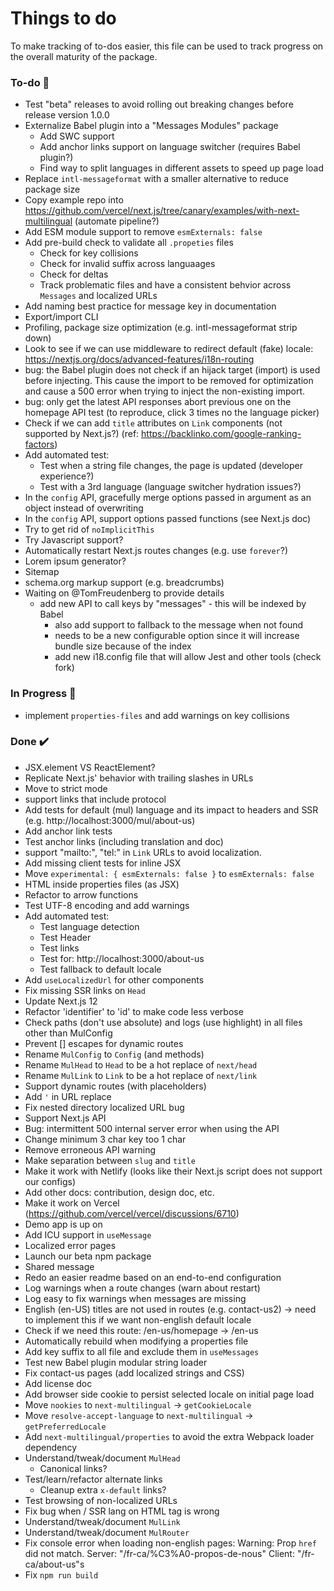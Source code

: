 # Things to do

To make tracking of to-dos easier, this file can be used to track progress on the overall maturity of the package.

### To-do 📝

- Test "beta" releases to avoid rolling out breaking changes before release version 1.0.0
- Externalize Babel plugin into a "Messages Modules" package
  - Add SWC support
  - Add anchor links support on language switcher (requires Babel plugin?)
  - Find way to split languages in different assets to speed up page load
- Replace `intl-messageformat` with a smaller alternative to reduce package size
- Copy example repo into https://github.com/vercel/next.js/tree/canary/examples/with-next-multilingual (automate pipeline?)
- Add ESM module support to remove `esmExternals: false`
- Add pre-build check to validate all `.propeties` files
  - Check for key collisions
  - Check for invalid suffix across languaages
  - Check for deltas
  - Track problematic files and have a consistent behvior across `Messages` and localized URLs
- Add naming best practice for message key in documentation
- Export/import CLI
- Profiling, package size optimization (e.g. intl-messageformat strip down)
- Look to see if we can use middleware to redirect default (fake) locale: https://nextjs.org/docs/advanced-features/i18n-routing
- bug: the Babel plugin does not check if an hijack target (import) is used before injecting. This cause the import to be removed for optimization and cause a 500 error when trying to inject the non-existing import.
- bug: only get the latest API responses abort previous one on the homepage API test (to reproduce, click 3 times no the language picker)
- Check if we can add `title` attributes on `Link` components (not supported by Next.js?) (ref: https://backlinko.com/google-ranking-factors)
- Add automated test:
  - Test when a string file changes, the page is updated (developer experience?)
  - Test with a 3rd language (language switcher hydration issues?)
- In the `config` API, gracefully merge options passed in argument as an object instead of overwriting
- In the `config` API, support options passed functions (see Next.js doc)
- Try to get rid of `noImplicitThis`
- Try Javascript support?
- Automatically restart Next.js routes changes (e.g. use `forever`?)
- Lorem ipsum generator?
- Sitemap
- schema.org markup support (e.g. breadcrumbs)
- Waiting on @TomFreudenberg to provide details
  - add new API to call keys by "messages" - this will be indexed by Babel
    - also add support to fallback to the message when not found
    - needs to be a new configurable option since it will increase bundle size because of the index
    - add new i18.config file that will allow Jest and other tools (check fork)

### In Progress 🚧

- implement `properties-files` and add warnings on key collisions

### Done ✔️

- JSX.element VS ReactElement?
- Replicate Next.js' behavior with trailing slashes in URLs
- Move to strict mode
- support links that include protocol
- Add tests for default (mul) language and its impact to headers and SSR (e.g. http://localhost:3000/mul/about-us)
- Add anchor link tests
- Test anchor links (including translation and doc)
- support "mailto:", "tel:" in `Link` URLs to avoid localization.
- Add missing client tests for inline JSX
- Move `experimental: { esmExternals: false }` to `esmExternals: false`
- HTML inside properties files (as JSX)
- Refactor to arrow functions
- Test UTF-8 encoding and add warnings
- Add automated test:
  - Test language detection
  - Test Header
  - Test links
  - Test for: http://localhost:3000/about-us
  - Test fallback to default locale
- Add `useLocalizedUrl` for other components
- Fix missing SSR links on `Head`
- Update Next.js 12
- Refactor 'identifier' to 'id' to make code less verbose
- Check paths (don't use absolute) and logs (use highlight) in all files other than MulConfig
- Prevent [] escapes for dynamic routes
- Rename `MulConfig` to `Config` (and methods)
- Rename `MulHead` to `Head` to be a hot replace of `next/head`
- Rename `MulLink` to `Link` to be a hot replace of `next/link`
- Support dynamic routes (with placeholders)
- Add `'` in URL replace
- Fix nested directory localized URL bug
- Support Next.js API
- Bug: intermittent 500 internal server error when using the API
- Change minimum 3 char key too 1 char
- Remove erroneous API warning
- Make separation between `slug` and `title`
- Make it work with Netlify (looks like their Next.js script does not support our configs)
- Add other docs: contribution, design doc, etc.
- Make it work on Vercel (https://github.com/vercel/vercel/discussions/6710)
- Demo app is up on
- Add ICU support in `useMessage`
- Localized error pages
- Launch our beta npm package
- Shared message
- Redo an easier readme based on an end-to-end configuration
- Log warnings when a route changes (warn about restart)
- Log easy to fix warnings when messages are missing
- English (en-US) titles are not used in routes (e.g. contact-us2) -> need to implement this if we want non-english default locale
- Check if we need this route: /en-us/homepage -> /en-us
- Automatically rebuild when modifying a properties file
- Add key suffix to all file and exclude them in `useMessages`
- Test new Babel plugin modular string loader
- Fix contact-us pages (add localized strings and CSS)
- Add license doc
- Add browser side cookie to persist selected locale on initial page load
- Move `nookies` to `next-multilingual` -> `getCookieLocale`
- Move `resolve-accept-language` to `next-multilingual` -> `getPreferredLocale`
- Add `next-multilingual/properties` to avoid the extra Webpack loader dependency
- Understand/tweak/document `MulHead`
  - Canonical links?
- Test/learn/refactor alternate links
  - Cleanup extra `x-default` links?
- Test browsing of non-localized URLs
- Fix bug when / SSR lang on HTML tag is wrong
- Understand/tweak/document `MulLink`
- Understand/tweak/document `MulRouter`
- Fix console error when loading non-english pages: Warning: Prop `href` did not match. Server: "/fr-ca/%C3%A0-propos-de-nous" Client: "/fr-ca/about-us"s
- Fix `npm run build`
